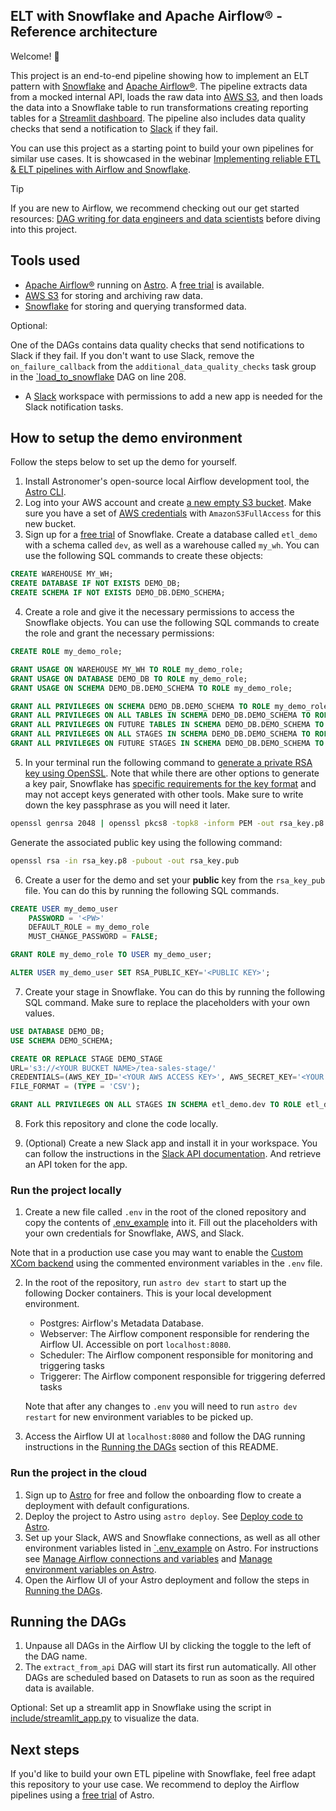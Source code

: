## ELT with Snowflake and Apache Airflow® - Reference architecture

Welcome! 🚀

This project is an end-to-end pipeline showing how to implement an ELT pattern with [Snowflake](https://www.snowflake.com/en/) and [Apache Airflow®](https://airflow.apache.org/). The pipeline extracts data from a mocked internal API, loads the raw data into [AWS S3](https://aws.amazon.com/s3/), and then loads the data into a Snowflake table to run transformations creating reporting tables for a [Streamlit dashboard](https://www.streamlit.io/). The pipeline also includes data quality checks that send a notification to [Slack](https://slack.com/) if they fail.

You can use this project as a starting point to build your own pipelines for similar use cases. It is showcased in the webinar [Implementing reliable ETL & ELT pipelines with Airflow and Snowflake](https://www.astronomer.io/events/webinars/implementing-reliable-etl-elt-pipelines-with-airflow-and-snowflake-video/).

> [!TIP]
> If you are new to Airflow, we recommend checking out our get started resources: [DAG writing for data engineers and data scientists](https://www.astronomer.io/events/webinars/dag-writing-for-data-engineers-and-data-scientists-video/) before diving into this project.

## Tools used

- [Apache Airflow®](https://airflow.apache.org/docs/apache-airflow/stable/index.html) running on [Astro](https://www.astronomer.io/product/). A [free trial](http://qrco.de/bfHv2Q) is available.
- [AWS S3](https://aws.amazon.com/s3/) for storing and archiving raw data.
- [Snowflake](https://www.snowflake.com/en/) for storing and querying transformed data.

Optional:

One of the DAGs contains data quality checks that send notifications to Slack if they fail. If you don't want to use Slack, remove the `on_failure_callback` from the `additional_data_quality_checks` task group in the [`load_to_snowflake](dags/load_to_snowflake.py) DAG on line 208.

- A [Slack](https://slack.com/) workspace with permissions to add a new app is needed for the Slack notification tasks.

## How to setup the demo environment

Follow the steps below to set up the demo for yourself.

1. Install Astronomer's open-source local Airflow development tool, the [Astro CLI](https://www.astronomer.io/docs/astro/cli/overview).
2. Log into your AWS account and create [a new empty S3 bucket](https://docs.aws.amazon.com/AmazonS3/latest/userguide/creating-bucket.html). Make sure you have a set of [AWS credentials](https://docs.aws.amazon.com/iam/) with `AmazonS3FullAccess` for this new bucket.
3. Sign up for a [free trial](https://trial.snowflake.com/?owner=SPN-PID-365384) of Snowflake. Create a database called `etl_demo` with a schema called `dev`, as well as a warehouse called `my_wh`. You can use the following SQL commands to create these objects:

```sql
CREATE WAREHOUSE MY_WH;
CREATE DATABASE IF NOT EXISTS DEMO_DB;
CREATE SCHEMA IF NOT EXISTS DEMO_DB.DEMO_SCHEMA;
```

4. Create a role and give it the necessary permissions to access the Snowflake objects. You can use the following SQL commands to create the role and grant the necessary permissions:

```sql
CREATE ROLE my_demo_role;

GRANT USAGE ON WAREHOUSE MY_WH TO ROLE my_demo_role;
GRANT USAGE ON DATABASE DEMO_DB TO ROLE my_demo_role;
GRANT USAGE ON SCHEMA DEMO_DB.DEMO_SCHEMA TO ROLE my_demo_role;

GRANT ALL PRIVILEGES ON SCHEMA DEMO_DB.DEMO_SCHEMA TO ROLE my_demo_role;
GRANT ALL PRIVILEGES ON ALL TABLES IN SCHEMA DEMO_DB.DEMO_SCHEMA TO ROLE my_demo_role;
GRANT ALL PRIVILEGES ON FUTURE TABLES IN SCHEMA DEMO_DB.DEMO_SCHEMA TO ROLE my_demo_role;
GRANT ALL PRIVILEGES ON ALL STAGES IN SCHEMA DEMO_DB.DEMO_SCHEMA TO ROLE my_demo_role;
GRANT ALL PRIVILEGES ON FUTURE STAGES IN SCHEMA DEMO_DB.DEMO_SCHEMA TO ROLE my_demo_role;
```

5. In your terminal run the following command to [generate a private RSA key using OpenSSL](https://docs.openssl.org/master/man1/openssl-genrsa/). Note that while there are other options to generate a key pair, Snowflake has [specific requirements for the key format](https://docs.snowflake.com/en/user-guide/key-pair-auth) and may not accept keys generated with other tools. Make sure to write down the key passphrase as you will need it later.

```bash
openssl genrsa 2048 | openssl pkcs8 -topk8 -inform PEM -out rsa_key.p8
```

Generate the associated public key using the following command:

```bash
openssl rsa -in rsa_key.p8 -pubout -out rsa_key.pub 
```

6. Create a user for the demo and set your **public** key from the `rsa_key_pub` file. You can do this by running the following SQL commands.

```sql
CREATE USER my_demo_user
    PASSWORD = '<PW>'
    DEFAULT_ROLE = my_demo_role
    MUST_CHANGE_PASSWORD = FALSE;

GRANT ROLE my_demo_role TO USER my_demo_user;

ALTER USER my_demo_user SET RSA_PUBLIC_KEY='<PUBLIC KEY>';
```

7. Create your stage in Snowflake. You can do this by running the following SQL command. Make sure to replace the placeholders with your own values.

```sql
USE DATABASE DEMO_DB;
USE SCHEMA DEMO_SCHEMA;

CREATE OR REPLACE STAGE DEMO_STAGE
URL='s3://<YOUR BUCKET NAME>/tea-sales-stage/'
CREDENTIALS=(AWS_KEY_ID='<YOUR AWS ACCESS KEY>', AWS_SECRET_KEY='<YOUR AWS SECRET KEY')
FILE_FORMAT = (TYPE = 'CSV');

GRANT ALL PRIVILEGES ON ALL STAGES IN SCHEMA etl_demo.dev TO ROLE etl_demo_role;
```

8. Fork this repository and clone the code locally.

9. (Optional) Create a new Slack app and install it in your workspace. You can follow the instructions in the [Slack API documentation](https://api.slack.com/start). And retrieve an API token for the app.

### Run the project locally

1. Create a new file called `.env` in the root of the cloned repository and copy the contents of [.env_example](.env_example) into it. Fill out the placeholders with your own credentials for Snowflake, AWS, and Slack.

Note that in a production use case you may want to enable the [Custom XCom backend](https://www.astronomer.io/docs/learn/xcom-backend-tutorial) using the commented environment variables in the `.env` file.

2. In the root of the repository, run `astro dev start` to start up the following Docker containers. This is your local development environment.

    - Postgres: Airflow's Metadata Database.
    - Webserver: The Airflow component responsible for rendering the Airflow UI. Accessible on port `localhost:8080`.
    - Scheduler: The Airflow component responsible for monitoring and triggering tasks
    - Triggerer: The Airflow component responsible for triggering deferred tasks

    Note that after any changes to `.env` you will need to run `astro dev restart` for new environment variables to be picked up.

3. Access the Airflow UI at `localhost:8080` and follow the DAG running instructions in the [Running the DAGs](#running-the-dags) section of this README.

### Run the project in the cloud

1. Sign up to [Astro](https://www.astronomer.io/try-astro/?utm_source=learn-docs-reference-architectures&utm_medium=web&utm_campaign=free-trial) for free and follow the onboarding flow to create a deployment with default configurations.
2. Deploy the project to Astro using `astro deploy`. See [Deploy code to Astro](https://www.astronomer.io/docs/astro/deploy-code).
3. Set up your Slack, AWS and Snowflake connections, as well as all other environment variables listed in [`.env_example](.env_example) on Astro. For instructions see [Manage Airflow connections and variables](https://www.astronomer.io/docs/astro/manage-connections-variables) and [Manage environment variables on Astro](https://www.astronomer.io/docs/astro/manage-env-vars).
4. Open the Airflow UI of your Astro deployment and follow the steps in [Running the DAGs](#running-the-dags).

## Running the DAGs

1. Unpause all DAGs in the Airflow UI by clicking the toggle to the left of the DAG name.
2. The `extract_from_api` DAG will start its first run automatically. All other DAGs are scheduled based on Datasets to run as soon as the required data is available.

Optional: Set up a streamlit app in Snowflake using the script in [include/streamlit_app.py](include/streamlit_app.py) to visualize the data.

## Next steps

If you'd like to build your own ETL pipeline with Snowflake, feel free adapt this repository to your use case. We recommend to deploy the Airflow pipelines using a [free trial](https://www.astronomer.io/try-astro/?utm_source=learn-docs-reference-architectures&utm_medium=web&utm_campaign=free-trial) of Astro.
